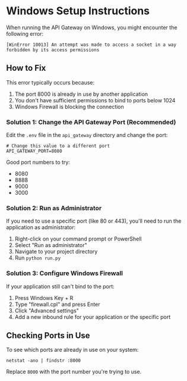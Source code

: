 # Windows Setup Instructions

When running the API Gateway on Windows, you might encounter the following error:

```
[WinError 10013] An attempt was made to access a socket in a way forbidden by its access permissions
```

## How to Fix

This error typically occurs because:
1. The port 8000 is already in use by another application
2. You don't have sufficient permissions to bind to ports below 1024
3. Windows Firewall is blocking the connection

### Solution 1: Change the API Gateway Port (Recommended)

Edit the `.env` file in the `api_gateway` directory and change the port:

```
# Change this value to a different port
API_GATEWAY_PORT=8080
```

Good port numbers to try:
- 8080
- 8888
- 9000
- 3000

### Solution 2: Run as Administrator

If you need to use a specific port (like 80 or 443), you'll need to run the application as administrator:

1. Right-click on your command prompt or PowerShell
2. Select "Run as administrator"
3. Navigate to your project directory
4. Run `python run.py`

### Solution 3: Configure Windows Firewall

If your application still can't bind to the port:

1. Press Windows Key + R
2. Type "firewall.cpl" and press Enter
3. Click "Advanced settings"
4. Add a new inbound rule for your application or the specific port

## Checking Ports in Use

To see which ports are already in use on your system:

```
netstat -ano | findstr :8000
```

Replace `8000` with the port number you're trying to use.
